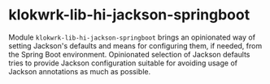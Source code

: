 # klokwrk-lib-hi-jackson-springboot

Module `klokwrk-lib-hi-jackson-springboot` brings an opinionated way of setting Jackson's defaults and means for configuring them, if needed, from the Spring Boot environment. Opinionated selection of
Jackson defaults tries to provide Jackson configuration suitable for avoiding usage of Jackson annotations as much as possible.
